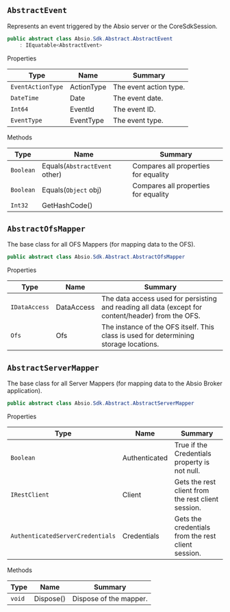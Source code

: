 ## `AbstractEvent`

Represents an event triggered by the Absio server or the CoreSdkSession.
```csharp
public abstract class Absio.Sdk.Abstract.AbstractEvent
    : IEquatable<AbstractEvent>

```

Properties

| Type | Name | Summary | 
| --- | --- | --- | 
| `EventActionType` | ActionType | The event action type. | 
| `DateTime` | Date | The event date. | 
| `Int64` | EventId | The event ID. | 
| `EventType` | EventType | The event type. | 


Methods

| Type | Name | Summary | 
| --- | --- | --- | 
| `Boolean` | Equals(`AbstractEvent` other) | Compares all properties for equality | 
| `Boolean` | Equals(`Object` obj) | Compares all properties for equality | 
| `Int32` | GetHashCode() |  | 


## `AbstractOfsMapper`

The base class for all OFS Mappers (for mapping data to the OFS).
```csharp
public abstract class Absio.Sdk.Abstract.AbstractOfsMapper

```

Properties

| Type | Name | Summary | 
| --- | --- | --- | 
| `IDataAccess` | DataAccess | The data access used for persisting and reading all data (except for content/header) from the OFS. | 
| `Ofs` | Ofs | The instance of the OFS itself.  This class is used for determining storage locations. | 


## `AbstractServerMapper`

The base class for all Server Mappers (for mapping data to the Absio Broker application).
```csharp
public abstract class Absio.Sdk.Abstract.AbstractServerMapper

```

Properties

| Type | Name | Summary | 
| --- | --- | --- | 
| `Boolean` | Authenticated | True if the Credentials property is not null. | 
| `IRestClient` | Client | Gets the rest client from the rest client session. | 
| `AuthenticatedServerCredentials` | Credentials | Gets the credentials from the rest client session. | 


Methods

| Type | Name | Summary | 
| --- | --- | --- | 
| `void` | Dispose() | Dispose of the mapper. | 


